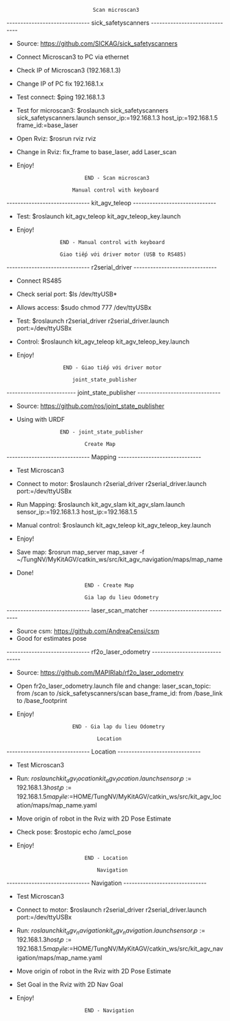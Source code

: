 								Scan microscan3

------------------------------ sick_safetyscanners ------------------------------

- Source: https://github.com/SICKAG/sick_safetyscanners
- Connect Microscan3 to PC via ethernet
- Check IP of Microscan3 (192.168.1.3)
- Change IP of PC fix 192.168.1.x
- Test connect: $ping 192.168.1.3
- Test for microscan3: $roslaunch sick_safetyscanners sick_safetyscanners.launch sensor_ip:=192.168.1.3 host_ip:=192.168.1.5 frame_id:=base_laser
- Open Rviz: $rosrun rviz rviz
- Change in Rviz: fix_frame to base_laser, add Laser_scan
- Enjoy!

							END - Scan microscan3

						Manual control with keyboard

------------------------------ kit_agv_teleop ------------------------------
	
- Test: $roslaunch kit_agv_teleop kit_agv_teleop_key.launch
- Enjoy!

					END - Manual control with keyboard

					Giao tiếp với driver motor (USB to RS485)

------------------------------ r2serial_driver ------------------------------ 

- Connect RS485
- Check serial port: $ls /dev/ttyUSB*
- Allows access: $sudo chmod 777 /dev/ttyUSBx
- Test: $roslaunch r2serial_driver r2serial_driver.launch port:=/dev/ttyUSBx
- Control: $roslaunch kit_agv_teleop kit_agv_teleop_key.launch
- Enjoy!

					 END - Giao tiếp với driver motor

						joint_state_publisher

------------------------- joint_state_publisher ------------------------------ 

- Source: https://github.com/ros/joint_state_publisher
- Using with URDF

					END - joint_state_publisher

							Create Map

------------------------------ Mapping ------------------------------

- Test Microscan3
- Connect to motor: $roslaunch r2serial_driver r2serial_driver.launch port:=/dev/ttyUSBx
- Run Mapping: $roslaunch kit_agv_slam kit_agv_slam.launch sensor_ip:=192.168.1.3 host_ip:=192.168.1.5 
- Manual control: $roslaunch kit_agv_teleop kit_agv_teleop_key.launch
- Enjoy!
- Save map: $rosrun map_server map_saver -f ~/TungNV/MyKitAGV/catkin_ws/src/kit_agv_navigation/maps/map_name
- Done!

							END - Create Map

							Gia lap du lieu Odometry

------------------------------ laser_scan_matcher ------------------------------

- Source csm: https://github.com/AndreaCensi/csm
- Good for estimates pose

------------------------------ rf2o_laser_odometry ------------------------------

- Source: https://github.com/MAPIRlab/rf2o_laser_odometry
- Open fr2o_laser_odometry.launch file and change: 
	laser_scan_topic: from /scan to /sick_safetyscanners/scan 
	base_frame_id: from /base_link to /base_footprint
- Enjoy!

						END - Gia lap du lieu Odometry

								Location

------------------------------ Location ------------------------------

- Test Microscan3
- Run: $roslaunch kit_agv_location kit_agv_location.launch sensor_ip:=192.168.1.3 host_ip:=192.168.1.5 map_file:=$HOME/TungNV/MyKitAGV/catkin_ws/src/kit_agv_location/maps/map_name.yaml
- Move origin of robot in the Rviz with 2D Pose Estimate
- Check pose: $rostopic echo /amcl_pose
- Enjoy!

							END - Location 

								Navigation

------------------------------ Navigation ------------------------------

- Test Microscan3
- Connect to motor: $roslaunch r2serial_driver r2serial_driver.launch port:=/dev/ttyUSBx
- Run: $roslaunch kit_agv_navigation kit_agv_navigation.launch sensor_ip:=192.168.1.3 host_ip:=192.168.1.5 map_file:=$HOME/TungNV/MyKitAGV/catkin_ws/src/kit_agv_navigation/maps/map_name.yaml
- Move origin of robot in the Rviz with 2D Pose Estimate
- Set Goal in the Rviz with 2D Nav Goal
- Enjoy!

							END - Navigation